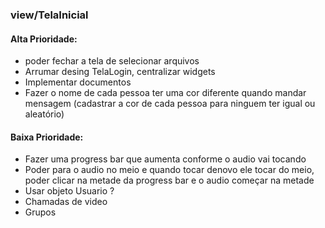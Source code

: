 ### view/TelaInicial

#### Alta Prioridade:

- poder fechar a tela de selecionar arquivos
- Arrumar desing TelaLogin, centralizar widgets
- Implementar documentos
- Fazer o nome de cada pessoa ter uma cor diferente quando mandar mensagem (cadastrar a cor de cada pessoa para ninguem ter igual ou aleatório)

#### Baixa Prioridade:

- Fazer uma progress bar que aumenta conforme o audio vai tocando
- Poder para o audio no meio e quando tocar denovo ele tocar do meio, poder clicar na metade da progress bar e o audio começar na metade
- Usar objeto Usuario ?
- Chamadas de video
- Grupos